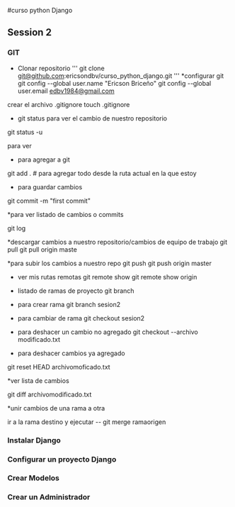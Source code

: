 #curso python Django

## Session 2
### GIT
* Clonar repositorio
'''
git clone git@github.com:ericsondbv/curso_python_django.git
'''
*configurar git
git config --global user.name "Ericson Briceño"
git config --global user.email edbv1984@gmail.com


crear el archivo .gitignore
touch .gitignore

* git status
para ver el cambio de nuestro repositorio

git status -u

para ver 

* para agregar a git

git add .   # para agregar todo desde la ruta actual en la que estoy

* para guardar cambios

git commit -m "first commit"

*para ver listado de cambios o commits

git log 

*descargar cambios a nuestro repositorio/cambios de equipo de trabajo
git pull
git pull origin maste

*para subir los cambios a nuestro repo
git push
git push origin master

* ver mis rutas remotas
git remote show 
git remote show origin

* listado de ramas de proyecto
git branch
* para crear rama
    git branch sesion2
* para cambiar de rama
git checkout sesion2

* para deshacer un cambio no agregado
git checkout --archivo modificado.txt

* para deshacer cambios ya agregado

git reset HEAD archivomoficado.txt

*ver lista de cambios

git diff archivomodificado.txt

*unir cambios de una rama a otra

ir a la rama destino y ejecutar --
git merge ramaorigen



### Instalar Django
### Configurar un proyecto Django
### Crear Modelos
### Crear un Administrador
